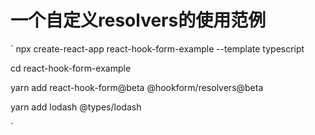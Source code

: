 # 一个自定义resolvers的使用范例
`
npx create-react-app react-hook-form-example --template typescript

cd react-hook-form-example

yarn add react-hook-form@beta @hookform/resolvers@beta

yarn add lodash @types/lodash

`